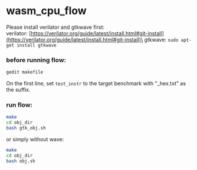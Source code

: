 # wasm_cpu_flow

Please install verilator and gtkwave first: \
verilator: [https://verilator.org/guide/latest/install.html#git-install](https://verilator.org/guide/latest/install.html#git-install)\
gtkwave: `sudo apt-get install gtkwave`
### before running flow:
``` bash
gedit makefile
```
On the first line, set `test_instr` to the target benchmark with "_hex.txt" as the suffix.

### run flow:
``` bash
make
cd obj_dir
bash gtk_obj.sh
```

or simply without wave:
``` bash
make
cd obj_dir
bash obj.sh
```
